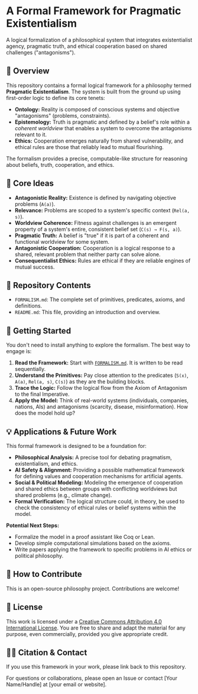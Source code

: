 # A Formal Framework for Pragmatic Existentialism

A logical formalization of a philosophical system that integrates existentialist agency, pragmatic truth, and ethical cooperation based on shared challenges ("antagonisms").

## 📖 Overview

This repository contains a formal logical framework for a philosophy termed **Pragmatic Existentialism**. The system is built from the ground up using first-order logic to define its core tenets:

*   **Ontology:** Reality is composed of conscious systems and objective "antagonisms" (problems, constraints).
*   **Epistemology:** Truth is pragmatic and defined by a belief's role within a *coherent worldview* that enables a system to overcome the antagonisms relevant to it.
*   **Ethics:** Cooperation emerges naturally from shared vulnerability, and ethical rules are those that reliably lead to mutual flourishing.

The formalism provides a precise, computable-like structure for reasoning about beliefs, truth, cooperation, and ethics.

## 🧠 Core Ideas

*   **Antagonistic Reality:** Existence is defined by navigating objective problems (`A(a)`).
*   **Relevance:** Problems are scoped to a system's specific context (`Rel(a, s)`).
*   **Worldview Coherence:** Fitness against challenges is an emergent property of a system's entire, consistent belief set (`C(s) → F(s, a)`).
*   **Pragmatic Truth:** A belief is "true" if it is part of a coherent and functional worldview for some system.
*   **Antagonistic Cooperation:** Cooperation is a logical response to a shared, relevant problem that neither party can solve alone.
*   **Consequentialist Ethics:** Rules are ethical if they are reliable engines of mutual success.

## 📁 Repository Contents

*   `FORMALISM.md`: The complete set of primitives, predicates, axioms, and definitions.
*   `README.md`: This file, providing an introduction and overview.

## 🚀 Getting Started

You don't need to install anything to explore the formalism. The best way to engage is:

1.  **Read the Framework:** Start with [`FORMALISM.md`](./FORMALISM.md). It is written to be read sequentially.
2.  **Understand the Primitives:** Pay close attention to the predicates (`S(x)`, `A(a)`, `Rel(a, s)`, `C(s)`) as they are the building blocks.
3.  **Trace the Logic:** Follow the logical flow from the Axiom of Antagonism to the final Imperative.
4.  **Apply the Model:** Think of real-world systems (individuals, companies, nations, AIs) and antagonisms (scarcity, disease, misinformation). How does the model hold up?

## 💡 Applications & Future Work

This formal framework is designed to be a foundation for:

*   **Philosophical Analysis:** A precise tool for debating pragmatism, existentialism, and ethics.
*   **AI Safety & Alignment:** Providing a possible mathematical framework for defining values and cooperation mechanisms for artificial agents.
*   **Social & Political Modeling:** Modeling the emergence of cooperation and shared ethics between groups with conflicting worldviews but shared problems (e.g., climate change).
*   **Formal Verification:** The logical structure could, in theory, be used to check the consistency of ethical rules or belief systems within the model.

**Potential Next Steps:**
*   Formalize the model in a proof assistant like Coq or Lean.
*   Develop simple computational simulations based on the axioms.
*   Write papers applying the framework to specific problems in AI ethics or political philosophy.

## 🤝 How to Contribute

This is an open-source philosophy project. Contributions are welcome!


## 📜 License

This work is licensed under a [Creative Commons Attribution 4.0 International License](http://creativecommons.org/licenses/by/4.0/). You are free to share and adapt the material for any purpose, even commercially, provided you give appropriate credit.

## 🙋‍♂️ Citation & Contact

If you use this framework in your work, please link back to this repository.

For questions or collaborations, please open an Issue or contact [Your Name/Handle] at [your email or website].
